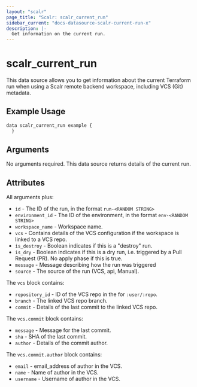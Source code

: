 ```yaml
---
layout: "scalr"
page_title: "Scalr: scalr_current_run"
sidebar_current: "docs-datasource-scalr-current-run-x"
description: |-
  Get information on the current run.
---
```


# scalr_current_run

This data source allows you to get information about the current Terraform run when using a Scalr remote backend workspace, including VCS (Git) metadata.

## Example Usage

```javascript
data scalr_current_run example {
  }
```

## Arguments

No arguments required. This data source returns details of the current run.

## Attributes

All arguments plus:

* `id` - The ID of the run, in the format `run-<RANDOM STRING>`
* `environment_id` - The ID of the environment, in the format `env-<RANDOM STRING>`
* `workspace_name` - Workspace name.
* `vcs` - Contains details of the VCS configuration if the workspace is linked to a VCS repo.
* `is_destroy` - Boolean indicates if this is a "destroy" run.
* `is_dry` - Boolean indicates if this is a dry run, i.e. triggered by a Pull Request (PR). No apply phase if this is true.
* `message` - Message describing how the run was triggered
* `source` - The source of the run (VCS, api, Manual).

The `vcs` block contains:

* `repository_id` - ID of the VCS repo in the for `:user/:repo`.
* `branch` - The linked VCS repo branch.
* `commit` - Details of the last commit to the linked VCS repo.

The `vcs.commit` block contains:

* `message` - Message for the last commit.
* `sha` - SHA of the last commit.
* `author` - Details of the commit author.

The `vcs.commit.author` block contains:

* `email` - email_address of author in the VCS.
* `name` - Name of author in the VCS.
* `username` - Username of author in the VCS.